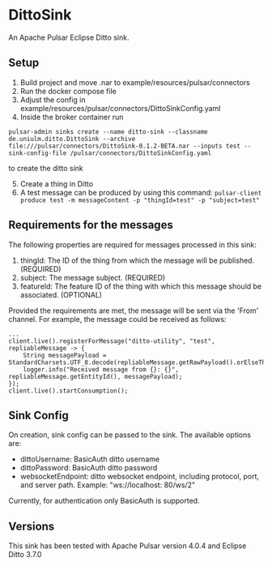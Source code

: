 # DittoSink

An Apache Pulsar Eclipse Ditto sink.

## Setup

1. Build project and move .nar to example/resources/pulsar/connectors
2. Run the docker compose file
3. Adjust the config in example/resources/pulsar/connectors/DittoSinkConfig.yaml
4. Inside the broker container run

```pulsar-admin sinks create --name ditto-sink --classname de.uniulm.ditto.DittoSink --archive file:///pulsar/connectors/DittoSink-0.1.2-BETA.nar --inputs test --sink-config-file /pulsar/connectors/DittoSinkConfig.yaml```

to create the ditto sink

5. Create a thing in Ditto
6. A test message can be produced by using this command:
   ```pulsar-client produce test -m messageContent -p "thingId=test" -p "subject=test"```

## Requirements for the messages

The following properties are required for messages processed in this sink:

1. thingId: The ID of the thing from which the message will be published. (REQUIRED)
2. subject: The message subject. (REQUIRED)
3. featureId: The feature ID of the thing with which this message should be associated. (OPTIONAL)

Provided the requirements are met, the message will be sent via the 'From' channel.
For example, the message could be received as follows:

```
...
client.live().registerForMessage("ditto-utility", "test", repliableMessage -> {
    String messagePayload = StandardCharsets.UTF_8.decode(repliableMessage.getRawPayload().orElseThrow()).toString();
    logger.info("Received message from {}: {}", repliableMessage.getEntityId(), messagePayload);
});
client.live().startConsumption();
```

## Sink Config

On creation, sink config can be passed to the sink. The available options are:

* dittoUsername: BasicAuth ditto username
* dittoPassword: BasicAuth ditto password
* websocketEndpoint: ditto websocket endpoint, including protocol, port, and server path. Example: "ws://localhost:
  80/ws/2"

Currently, for authentication only BasicAuth is supported.

## Versions

This sink has been tested with Apache Pulsar version 4.0.4 and Eclipse Ditto 3.7.0